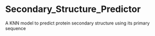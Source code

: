 # Secondary_Structure_Predictor
A KNN model to predict protein secondary structure using its primary sequence

